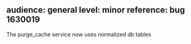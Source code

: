 audience: general
level: minor
reference: bug 1630019
---
The purge_cache service now uses normalized db tables
